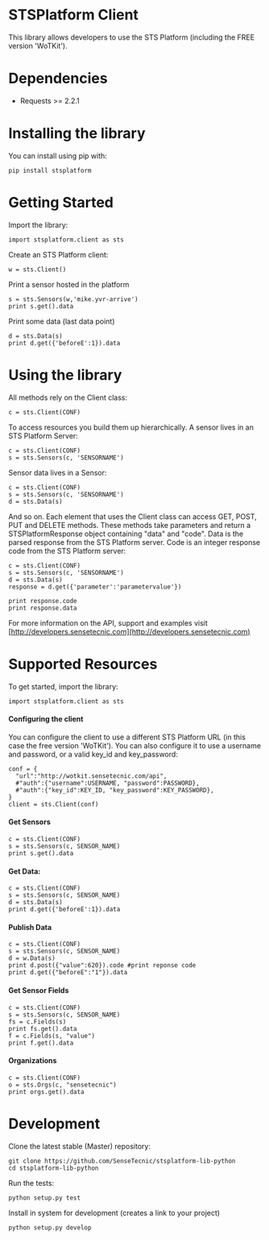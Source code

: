 STSPlatform Client
==================

This library allows developers to use the STS Platform (including the FREE version 'WoTKit').

# Dependencies

* Requests >= 2.2.1

# Installing the library

You can install using pip with:

```
pip install stsplatform
```

# Getting Started

Import the library:
```
import stsplatform.client as sts
```

Create an STS Platform client:
```
w = sts.Client()
```

Print a sensor hosted in the platform
```
s = sts.Sensors(w,'mike.yvr-arrive')
print s.get().data
```

Print some data (last data point)
```
d = sts.Data(s)
print d.get({'beforeE':1}).data
```
# Using the library

All methods rely on the Client class:
```
c = sts.Client(CONF)
```

To access resources you build them up hierarchically. A sensor lives in an STS Platform Server:
```
c = sts.Client(CONF)
s = sts.Sensors(c, 'SENSORNAME')
```

Sensor data lives in a Sensor:
```
c = sts.Client(CONF)
s = sts.Sensors(c, 'SENSORNAME')
d = sts.Data(s)
```

And so on. Each element that uses the Client class can access GET, POST, PUT and DELETE methods. These methods take parameters and return a STSPlatformResponse object containing "data" and "code". Data is the parsed response from the STS Platform server. Code is an integer response code from the STS Platform server:

```
c = sts.Client(CONF)
s = sts.Sensors(c, 'SENSORNAME')
d = sts.Data(s)
response = d.get({'parameter':'parametervalue'})

print response.code
print response.data
```

For more information on the API, support and examples visit [http://developers.sensetecnic.com](http://developers.sensetecnic.com)

# Supported Resources

To get started, import the library:
```
import stsplatform.client as sts
```

#### Configuring the client

You can configure the client to use a different STS Platform URL (in this case the free version 'WoTKit'). You can also configure it to use a username and password, or a valid key_id and key_password:
```
conf = {
  "url":"http://wotkit.sensetecnic.com/api",
  #"auth":{"username":USERNAME, "password":PASSWORD},
  #"auth":{"key_id":KEY_ID, "key_password":KEY_PASSWORD},  
}
client = sts.Client(conf)
```

#### Get Sensors

```
c = sts.Client(CONF)
s = sts.Sensors(c, SENSOR_NAME)
print s.get().data
```

#### Get Data:

```
c = sts.Client(CONF)
s = sts.Sensors(c, SENSOR_NAME)
d = sts.Data(s)
print d.get({'beforeE':1}).data
```

#### Publish Data

```
c = sts.Client(CONF)
s = sts.Sensors(c, SENSOR_NAME)
d = w.Data(s)
print d.post({"value":620}).code #print reponse code
print d.get({"beforeE":"1"}).data
```

#### Get Sensor Fields

```
c = sts.Client(CONF)
s = sts.Sensors(c, SENSOR_NAME)
fs = c.Fields(s)
print fs.get().data
f = c.Fields(s, "value")
print f.get().data
```

#### Organizations

```
c = sts.Client(CONF)
o = sts.Orgs(c, "sensetecnic")
print orgs.get().data
```

# Development

Clone the latest stable (Master) repository:

```
git clone https://github.com/SenseTecnic/stsplatform-lib-python
cd stsplatform-lib-python
```

Run the tests:

```
python setup.py test
```

Install in system for development (creates a link to your project)

```
python setup.py develop
```
